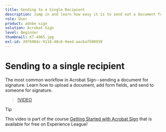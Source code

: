 ```yaml
---
title: Sending to a Single Recipient
description: Jump in and learn how easy it is to send out a document for signature
role: User
product: adobe sign
solution: Acrobat Sign
level: Beginner
thumbnail: KT-4965.jpg
exl-id: 39f698dc-9118-48c6-9eed-aacbaf500939
---
```

# Sending to a single recipient

The most common workflow in Acrobat Sign--sending a document for signature. Learn how to upload a document, add form fields, and send to someone for signature.

>[!VIDEO](https://video.tv.adobe.com/v/341295?quality=12&learn=on&hidetitle=true)

>[!TIP]
>
>This video is part of the course [Getting Started with Acrobat Sign](https://experienceleague.adobe.com/?recommended=Sign-U-1-2020.1) that is available for free on Experience League!